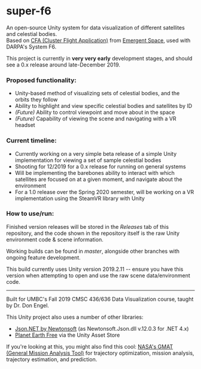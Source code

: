 # super-f6
An open-source Unity system for data visualization of different satellites and celestial bodies.  
Based on [CFA (Cluster Flight Application)](https://www.emergentspace.com/products/cluster-flight-application/) from [Emergent Space](https://www.emergentspace.com/), used with DARPA's System F6.

This project is currently in **very very early** development stages, and should see a 0.x release around late-December 2019.

### Proposed functionality:

* Unity-based method of visualizing sets of celestial bodies, and the orbits they follow
* Ability to highlight and view specific celestial bodies and satellites by ID
* _(Future)_ Ability to control viewpoint and move about in the space
* _(Future)_ Capability of viewing the scene and navigating with a VR headset

### Current timeline:

* Currently working on a very simple beta release of a simple Unity implementation for viewing a set of sample celestial bodies
* Shooting for 12/2019 for a 0.x release for running on general systems
* Will be implementing the barebones ability to interact with which satellites are focused on at a given moment, and navigate about the environment
* For a 1.0 release over the Spring 2020 semester, will be working on a VR implementation using the SteamVR library with Unity

### How to use/run:
Finished version releases will be stored in the _Releases_ tab of this repository, and the code shown in the repository itself is the raw Unity environment code & scene information.

Working builds can be found in _master_, alongside other branches with ongoing feature development.

This build currently uses Unity version 2019.2.11 -- ensure you have this version when attempting to open and use the raw scene data/environment code.

---

Built for UMBC's Fall 2019 CMSC 436/636 Data Visualization course, taught by Dr. Don Engel.


This Unity project also uses a number of other libraries:
* [Json.NET by Newtonsoft](https://www.newtonsoft.com/json) (as Newtonsoft.Json.dll v.12.0.3 for .NET 4.x)
* [Planet Earth Free](https://assetstore.unity.com/packages/3d/environments/sci-fi/23399) via the Unity Asset Store


If you're looking at this, you might also find this cool: [NASA's GMAT (General Mission Analysis Tool)](https://software.nasa.gov/software/GSC-17177-1) for trajectory optimization, mission analysis, trajectory estimation, and prediction.
